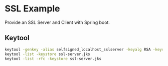 # SSL Example

Provide an SSL Server and Client with Spring boot. 

## Keytool
```bash
keytool -genkey -alias selfsigned_localhost_sslserver -keyalg RSA -keysize 2048 -validity 700 -keypass changeit -storepass changeit -keystore ssl-server.jks
keytool -list -keystore ssl-server.jks
keytool -list -rfc -keystore ssl-server.jks
```